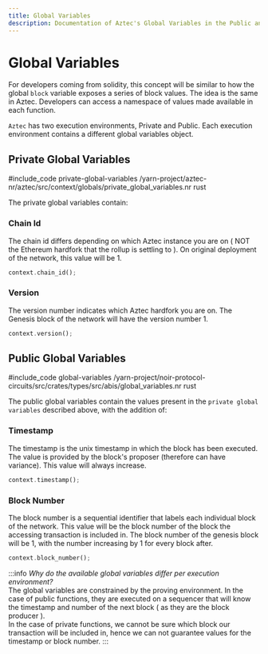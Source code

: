 ```yaml
---
title: Global Variables
description: Documentation of Aztec's Global Variables in the Public and Private Contexts
---
```


# Global Variables
For developers coming from solidity, this concept will be similar to how the global `block` variable exposes a series of block values. The idea is the same in Aztec. Developers can access a namespace of values made available in each function. 

`Aztec` has two execution environments, Private and Public. Each execution environment contains a different global variables object. 

## Private Global Variables 
#include_code private-global-variables /yarn-project/aztec-nr/aztec/src/context/globals/private_global_variables.nr rust

The private global variables contain:
### Chain Id
The chain id differs depending on which Aztec instance you are on ( NOT the Ethereum hardfork that the rollup is settling to ). On original deployment of the network, this value will be 1.
```rust
context.chain_id();
```

### Version
The version number indicates which Aztec hardfork you are on. The Genesis block of the network will have the version number 1.

```rust
context.version();
```


## Public Global Variables
#include_code global-variables /yarn-project/noir-protocol-circuits/src/crates/types/src/abis/global_variables.nr rust

The public global variables contain the values present in the `private global variables` described above, with the addition of:

### Timestamp
The timestamp is the unix timestamp in which the block has been executed. The value is provided by the block's proposer (therefore can have variance). This value will always increase.

```rust
context.timestamp();
```

### Block Number
The block number is a sequential identifier that labels each individual block of the network. This value will be the block number of the block the accessing transaction is included in.
The block number of the genesis block will be 1, with the number increasing by 1 for every block after.

```rust
context.block_number();
```

:::info *Why do the available global variables differ per execution environment?*  
The global variables are constrained by the proving environment. In the case of public functions, they are executed on a sequencer that will know the timestamp and number of the next block ( as they are the block producer ).  
In the case of private functions, we cannot be sure which block our transaction will be included in, hence we can not guarantee values for the timestamp or block number.
:::

